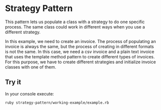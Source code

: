 # Strategy Pattern

This pattern lets us populate a class with a strategy to do one specific process. The same class could work in different ways when you use a different strategy.

In this example, we need to create an invoice. The process of populating an invoice is always the same, but the process of creating in different formats is not the same. In this case, we need a csv invoice and a plain text invoice that uses the template method pattern to create different types of invoices. For this purpose, we have to create different strategies and initialize invoice classes with one of them.


## Try it

In your console execute:
```bash
ruby strategy-pattern/working-example/example.rb
```